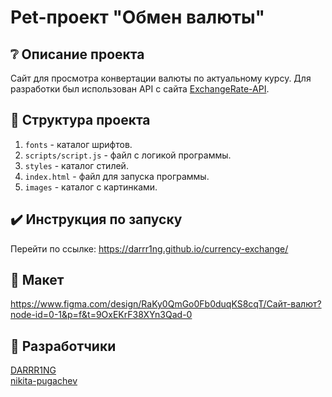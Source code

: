 # Pet-проект "Обмен валюты"

## :grey_question: Описание проекта
Сайт для просмотра конвертации валюты по актуальному курсу. Для разработки был использован API c сайта <a href="https://app.exchangerate-api.com/dashboard">ExchangeRate-API</a>.

## :file_folder: Структура проекта
1. `fonts` - каталог шрифтов.
2. `scripts/script.js` - файл с логикой программы.
3. `styles` - каталог стилей.
4. `index.html` - файл для запуска программы.
5. `images` - каталог с картинками.

## :heavy_check_mark: Инструкция по запуску
Перейти по ссылке: https://darrr1ng.github.io/currency-exchange/

## :art: Макет
https://www.figma.com/design/RaKy0QmGo0Fb0duqKS8cqT/Сайт-валют?node-id=0-1&p=f&t=9OxEKrF38XYn3Qad-0

## :clap: Разработчики
<a href="https://github.com/DARRR1NG">DARRR1NG</a> <br>
<a href="https://github.com/nikita-pugachev">nikita-pugachev</a>
